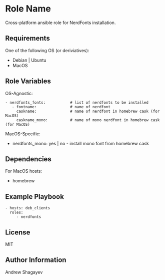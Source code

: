 Role Name
=========

Cross-platform ansible role for NerdFonts installation.

Requirements
------------

One of the following OS (or deriviatives):
 - Debian | Ubuntu
 - MacOS

Role Variables
--------------

OS-Agnostic:

    - nerdfonts_fonts:           # list of nerdfonts to be installed
       - fontname:               # name of nerdfont
         caskname:               # name of nerdfont in homebrew cask (for MacOS)
         caskname_mono:          # name of mono nerdfont in homebrew cask (for MacOS)

MacOS-Specific:
 - nerdfonts_mono: yes | no  - install mono font from homebrew cask

Dependencies
------------

For MacOS hosts:
 - homebrew

Example Playbook
----------------

    - hosts: deb_clients
      roles:
         - nerdfonts

License
-------

MIT

Author Information
------------------

Andrew Shagayev
